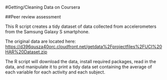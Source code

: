 #Getting/Cleaning Data on Coursera

##Peer review assessment


This R script creates a tidy dataset of data collected from accelerometers from the Samsung Galaxy S smartphone.

The original data are located here: https://d396qusza40orc.cloudfront.net/getdata%2Fprojectfiles%2FUCI%20HAR%20Dataset.zip 

The R script will download the data, install required packages, read in the data, and manipulate it to print a tidy data set containing the average of each variable for each activity and each subject.

